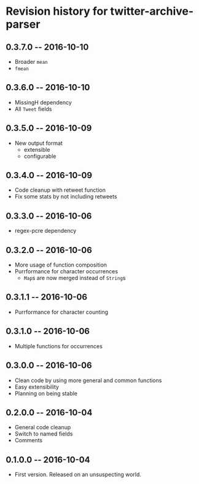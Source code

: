 # Revision history for twitter-archive-parser

## 0.3.7.0  -- 2016-10-10

* Broader `mean`
* `fmean`

## 0.3.6.0  -- 2016-10-10

* MissingH dependency
* All `Tweet` fields

## 0.3.5.0  -- 2016-10-09

* New output format
	* extensible
	* configurable

## 0.3.4.0  -- 2016-10-09

* Code cleanup with retweet function
* Fix some stats by not including retweets

## 0.3.3.0  -- 2016-10-06

* regex-pcre dependency

## 0.3.2.0  -- 2016-10-06

* More usage of function composition
* Purrformance for character occurrences
	* `Map`s are now merged instead of `String`s

## 0.3.1.1  -- 2016-10-06

* Purrformance for character counting

## 0.3.1.0  -- 2016-10-06

* Multiple functions for occurrences

## 0.3.0.0  -- 2016-10-06

* Clean code by using more general and common functions
* Easy extensibility
* Planning on being stable

## 0.2.0.0  -- 2016-10-04

* General code cleanup
* Switch to named fields
* Comments

## 0.1.0.0  -- 2016-10-04

* First version. Released on an unsuspecting world.

